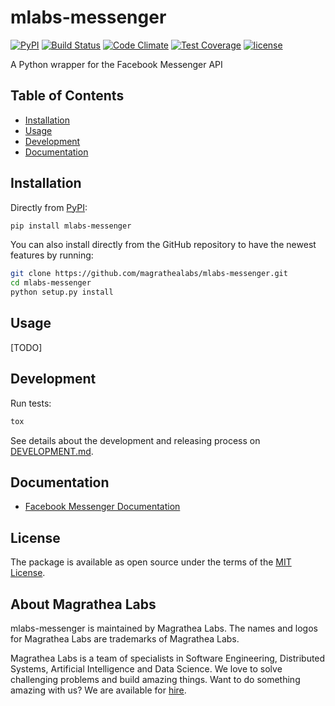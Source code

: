 # mlabs-messenger

[![PyPI](https://img.shields.io/pypi/v/mlabs-messenger.svg)](https://pypi.python.org/pypi/mlabs-messenger)
[![Build Status](https://travis-ci.com/magrathealabs/mlabs-messenger.svg?token=29BMExP3EzBfkxDUwoyJ&branch=master)](https://travis-ci.com/magrathealabs/mlabs-messenger)
[![Code Climate](https://codeclimate.com/github/magrathealabs/mlabs-messenger/badges/gpa.svg)](https://codeclimate.com/github/magrathealabs/mlabs-messenger)
[![Test Coverage](https://codeclimate.com/github/magrathealabs/mlabs-messenger/badges/coverage.svg)](https://codeclimate.com/github/magrathealabs/mlabs-messenger/coverage)
[![license](https://img.shields.io/github/license/magrathealabs/mlabs-messenger.svg)](https://github.com/magrathealabs/mlabs-messenger/blob/master/LICENSE)

A Python wrapper for the Facebook Messenger API

## Table of Contents

- [Installation](#installation)
- [Usage](#usage)
- [Development](#development)
- [Documentation](#documentation)

## Installation

Directly from [PyPI](https://pypi.python.org/pypi/mlabs-messenger):

```bash
pip install mlabs-messenger
```

You can also install directly from the GitHub repository to have the newest features by running:

```bash
git clone https://github.com/magrathealabs/mlabs-messenger.git
cd mlabs-messenger
python setup.py install
```

## Usage

[TODO]

## Development

Run tests:

```bash
tox
```

See details about the development and releasing process on [DEVELOPMENT.md](https://github.com/magrathealabs/mlabs-messenger/blob/master/DEVELOPMENT.md).

## Documentation

* [Facebook Messenger Documentation](https://developers.facebook.com/docs/messenger-platform)

## License

The package is available as open source under the terms of the [MIT License](http://opensource.org/licenses/MIT).

## About Magrathea Labs

mlabs-messenger is maintained by Magrathea Labs. The names and logos for Magrathea Labs are trademarks of Magrathea Labs.

Magrathea Labs is a team of specialists in Software Engineering, Distributed Systems, Artificial Intelligence and
Data Science. We love to solve challenging problems and build amazing things. Want to do something amazing with us?
We are available for [hire](mailto:contact@magrathealabs.com).
